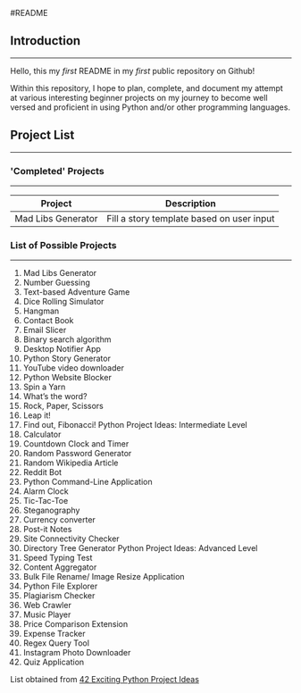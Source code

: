 #README

## Introduction
----------------


Hello, this my *first* README in my *first* public repository on Github!

Within this repository, I hope to plan, complete, and document
my attempt at various interesting beginner projects on my journey to become 
well versed and proficient in using Python and/or other programming languages.


## Project List
---------------

### 'Completed' Projects
------------------------

Project | Description
------------ | -------------
Mad Libs Generator  | Fill a story template based on user input

### List of Possible Projects
----------------------------------
1. Mad Libs Generator
2. Number Guessing
3. Text-based Adventure Game
4. Dice Rolling Simulator
5. Hangman
6. Contact Book
7. Email Slicer
8. Binary search algorithm
9. Desktop Notifier App
10. Python Story Generator
11. YouTube video downloader
12. Python Website Blocker
13. Spin a Yarn
14. What’s the word?
15. Rock, Paper, Scissors
16. Leap it!
17. Find out, Fibonacci!
Python Project Ideas: Intermediate Level
18. Calculator
19. Countdown Clock and Timer
20. Random Password Generator
21. Random Wikipedia Article
22. Reddit Bot
23. Python Command-Line Application
24. Alarm Clock
25. Tic-Tac-Toe
26. Steganography
27. Currency converter
28. Post-it Notes
29. Site Connectivity Checker
30. Directory Tree Generator
Python Project Ideas: Advanced Level
31. Speed Typing Test
32. Content Aggregator
33. Bulk File Rename/ Image Resize Application
34. Python File Explorer
35. Plagiarism Checker
36. Web Crawler
37. Music Player
38. Price Comparison Extension
39. Expense Tracker
40. Regex Query Tool
41. Instagram Photo Downloader
42. Quiz Application

List obtained from [42 Exciting Python Project Ideas](https://www.upgrad.com/blog/python-projects-ideas-topics-beginners/)

